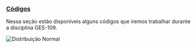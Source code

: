 ### [Códigos](#)
Nessa seção estão disponíveis alguns códigos que iremos trabalhar durante a disciplina GES-109. 

![Distribuição Normal](https://img.shields.io/badge/Distribui%C3%A7%C3%A3o-Normal-brightgreen?style=for-the-badge)

